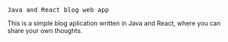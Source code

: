 <div>
<pre>
Java and React blog web app
</pre>
</div>

This is a simple blog aplication written in Java and React, where you can share your own thoughts.



